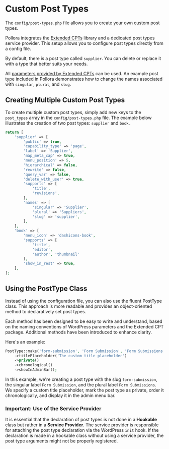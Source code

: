 # Custom Post Types

The `config/post-types.php` file allows you to create your own custom post types.

Pollora integrates the [Extended CPTs](https://github.com/johnbillion/extended-cpts) library and a dedicated post types service provider. This setup allows you to configure post types directly from a config file.

By default, there is a post type called `supplier`. You can delete or replace it with a type that better suits your needs.

All [parameters provided by Extended CPTs](https://github.com/johnbillion/extended-cpts/wiki/Registering-Post-Types) can be used. An example post type included in Pollora demonstrates how to change the names associated with `singular`, `plural`, and `slug`.

## Creating Multiple Custom Post Types

To create multiple custom post types, simply add new keys to the `post_types` array in the `config/post-types.php` file. The example below illustrates the creation of two post types: `supplier` and `book`.

```php
return [
    'supplier' => [
        'public' => true,
        'capability_type' => 'page',
        'label' => 'Supplier',
        'map_meta_cap' => true,
        'menu_position' => 5,
        'hierarchical' => false,
        'rewrite' => false,
        'query_var' => false,
        'delete_with_user' => true,
        'supports' => [
            'title',
            'revisions',
        ],
        'names' => [
            'singular' => 'Supplier',
            'plural' => 'Suppliers',
            'slug' => 'supplier',
        ],
    ],
    'book' => [
        'menu_icon' => 'dashicons-book',
        'supports' => [
            'title',
            'editor',
            'author', 'thumbnail'
        ],
        'show_in_rest' => true,
    ],
];
```

## Using the PostType Class

Instead of using the configuration file, you can also use the fluent PostType class. This approach is more readable and provides an object-oriented method to declaratively set post types.

Each method has been designed to be easy to write and understand, based on the naming conventions of WordPress parameters and the Extended CPT package. Additional methods have been introduced to enhance clarity.

Here's an example:

```php
PostType::make('form-submission', 'Form Submission', 'Form Submissions')
    ->titlePlaceholder('The custom title placeholder')
    ->private()
    ->chronological()
    ->showInAdminBar();
```

In this example, we're creating a post type with the slug `form-submission`, the singular label `Form Submission`, and the plural label `Form Submissions`. We specify a custom title placeholder, mark the post type as private, order it chronologically, and display it in the admin menu bar.

### Important: Use of the Service Provider

It is essential that the declaration of post types is not done in a **Hookable** class but rather in a **Service Provider**. The service provider is responsible for attaching the post type declaration via the WordPress `init` hook. If the declaration is made in a hookable class without using a service provider, the post type arguments might not be properly registered.
